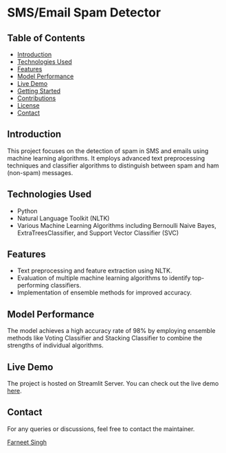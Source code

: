 # SMS/Email Spam Detector

## Table of Contents
- [Introduction](#introduction)
- [Technologies Used](#technologies-used)
- [Features](#features)
- [Model Performance](#model-performance)
- [Live Demo](#live-demo)
- [Getting Started](#getting-started)
- [Contributions](#contributions)
- [License](#license)
- [Contact](#contact)

## Introduction
This project focuses on the detection of spam in SMS and emails using machine learning algorithms. It employs advanced text preprocessing techniques and classifier algorithms to distinguish between spam and ham (non-spam) messages.

## Technologies Used
- Python
- Natural Language Toolkit (NLTK)
- Various Machine Learning Algorithms including Bernoulli Naive Bayes, ExtraTreesClassifier, and Support Vector Classifier (SVC)

## Features
- Text preprocessing and feature extraction using NLTK.
- Evaluation of multiple machine learning algorithms to identify top-performing classifiers.
- Implementation of ensemble methods for improved accuracy.

## Model Performance
The model achieves a high accuracy rate of 98% by employing ensemble methods like Voting Classifier and Stacking Classifier to combine the strengths of individual algorithms.

## Live Demo
The project is hosted on Streamlit Server. You can check out the live demo [here](https://farneet24-sms-spam-app-r53bi4.streamlit.app/).

## Contact
For any queries or discussions, feel free to contact the maintainer.

[Farneet Singh](farneetsingh_co21a3_72@dtu.ac.in)
